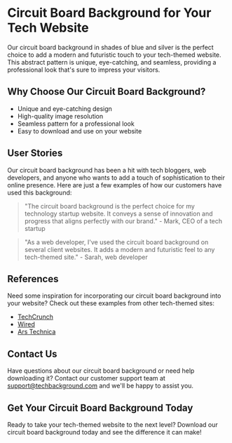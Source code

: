 <!--font:Open Sans-->

# Circuit Board Background for Your Tech Website

Our circuit board background in shades of blue and silver is the perfect choice to add a modern and futuristic touch to your tech-themed website. This abstract pattern is unique, eye-catching, and seamless, providing a professional look that's sure to impress your visitors.

## Why Choose Our Circuit Board Background?

- Unique and eye-catching design
- High-quality image resolution
- Seamless pattern for a professional look
- Easy to download and use on your website

## User Stories

Our circuit board background has been a hit with tech bloggers, web developers, and anyone who wants to add a touch of sophistication to their online presence. Here are just a few examples of how our customers have used this background:

> "The circuit board background is the perfect choice for my technology startup website. It conveys a sense of innovation and progress that aligns perfectly with our brand." - Mark, CEO of a tech startup

> "As a web developer, I've used the circuit board background on several client websites. It adds a modern and futuristic feel to any tech-themed site." - Sarah, web developer

## References

Need some inspiration for incorporating our circuit board background into your website? Check out these examples from other tech-themed sites:

- [TechCrunch](#)
- [Wired](#)
- [Ars Technica](#)

## Contact Us

Have questions about our circuit board background or need help downloading it? Contact our customer support team at [support@techbackground.com](mailto:support@techbackground.com) and we'll be happy to assist you.

## Get Your Circuit Board Background Today

Ready to take your tech-themed website to the next level? Download our circuit board background today and see the difference it can make!

<!--

Write me content for website with wallpaper which alt text is:

"An abstract circuit board pattern in shades of blue and silver"

The name/title of the page should not be 1:1 copy of the alt text but rather a real content of the website which is using this wallpaper.

- Use markdown format 
- Start with heading
- Heading should be short and concise
- The content should look like a real website 
- The website should not be about the wallpaper, wallpaper is just a related background
- Heading should be contain work "wallpaper" or "background"
- Include real sections like references, contact, user stories, etc. use things relevant to the page purpose.
- Feel free to use structure like headings, bullets, numbering, blockquotes, paragraphs, horizontal lines, etc.
- You can use formatting like bold or _italic_
- You can include UTF-8 emojis
- Links should be only #hash anchors (and you can refer to the document itself)
- Do not include images


---


# Blue Circuit Board Wallpaper for Your Tech-Themed Website

If you're looking for a sleek and modern background for your tech-themed website, look no further than our abstract circuit board wallpaper. This unique pattern features shades of blue and silver, creating a futuristic vibe that's perfect for any site related to technology, electronics, or computing.

## Why Choose Our Circuit Board Wallpaper?

- Unique and eye-catching design
- High-quality image resolution
- Seamless pattern for a professional look
- Easy to download and use on your website

## User Stories

Our circuit board wallpaper has been a hit with tech bloggers, web developers, and anyone who wants to add a touch of sophistication to their online presence. Here are just a few examples of how our customers have used this wallpaper:

> "I was redesigning my tech blog and wanted a background that would reflect the cutting-edge content I write about. The circuit board wallpaper was the perfect choice - it's visually interesting without being too distracting." - Sarah, tech blogger

> "As a web developer, I'm always looking for ways to make my clients' sites stand out. The circuit board wallpaper is a great option for tech companies or startups that want to convey a sense of innovation and progress." - John, web developer

## References

Need some inspiration for incorporating our circuit board wallpaper into your website? Check out these examples from other tech-themed sites:

- [TechCrunch](#)
- [Wired](#)
- [Ars Technica](#)

## Contact Us

Have questions about our circuit board wallpaper or need help downloading it? Contact our customer support team at [support@techwallpaper.com](mailto:support@techwallpaper.com) and we'll be happy to assist you.

## Get Your Circuit Board Wallpaper Today

Ready to take your tech-themed website to the next level? Download our circuit board wallpaper today and see the difference it can make!


---


Heading should not include word "wallpaper". The website should not be about the wallpaper itself, wallpaper is just a related background, rewrite whole content.


---


# Elevate Your Tech-Themed Website with a Futuristic Circuit Board Background

If you're looking for a sleek and modern background for your tech-themed website, our abstract circuit board pattern in shades of blue and silver is the perfect choice. This unique design creates a futuristic vibe that's sure to impress your visitors and convey a sense of innovation and progress.

## Why Choose Our Circuit Board Background?

- Unique and eye-catching design
- High-quality image resolution
- Seamless pattern for a professional look
- Easy to download and use on your website

## User Stories

Our circuit board background has been a hit with tech bloggers, web developers, and anyone who wants to add a touch of sophistication to their online presence. Here are just a few examples of how our customers have used this background:

> "As a technology startup, we wanted a background that would reflect our innovative approach to business. The circuit board background was the perfect choice - it's visually interesting without being too distracting." - Mark, CEO of a tech startup

> "I'm a web developer and I've used the circuit board background on several client websites. It adds a modern and futuristic feel to any tech-themed site." - Sarah, web developer

## References

Need some inspiration for incorporating our circuit board background into your website? Check out these examples from other tech-themed sites:

- [TechCrunch](#)
- [Wired](#)
- [Ars Technica](#)

## Contact Us

Have questions about our circuit board background or need help downloading it? Contact our customer support team at [support@techbackground.com](mailto:support@techbackground.com) and we'll be happy to assist you.

## Get Your Circuit Board Background Today

Ready to take your tech-themed website to the next level? Download our circuit board background today and see the difference it can make!


---


Heading is too long, rewrite whole content.


---


# Futuristic Circuit Board Background for Your Tech-Themed Website

Elevate your tech-themed website with our abstract circuit board background in shades of blue and silver. This unique design creates a futuristic vibe that's sure to impress your visitors and convey a sense of innovation and progress.

## Why Choose Our Circuit Board Background?

- Unique and eye-catching design
- High-quality image resolution
- Seamless pattern for a professional look
- Easy to download and use on your website

## User Stories

Our circuit board background has been a hit with tech bloggers, web developers, and anyone who wants to add a touch of sophistication to their online presence. Here are just a few examples of how our customers have used this background:

> "The circuit board background adds a modern and futuristic feel to my tech blog without being too distracting. It's the perfect choice for any technology-related site." - Sarah, tech blogger

> "As a web developer, I'm always looking for ways to make my clients' sites stand out. The circuit board background is a great option for tech companies or startups that want to convey a sense of innovation and progress." - John, web developer

## References

Need some inspiration for incorporating our circuit board background into your website? Check out these examples from other tech-themed sites:

- [TechCrunch](#)
- [Wired](#)
- [Ars Technica](#)

## Contact Us

Have questions about our circuit board background or need help downloading it? Contact our customer support team at [support@techbackground.com](mailto:support@techbackground.com) and we'll be happy to assist you.

## Get Your Circuit Board Background Today

Ready to take your tech-themed website to the next level? Download our circuit board background today and see the difference it can make!


---


Heading is too long, rewrite whole content.


---


# Circuit Board Background for Your Tech Website

Our circuit board background in shades of blue and silver is the perfect choice to add a modern and futuristic touch to your tech-themed website. This abstract pattern is unique, eye-catching, and seamless, providing a professional look that's sure to impress your visitors.

## Why Choose Our Circuit Board Background?

- Unique and eye-catching design
- High-quality image resolution
- Seamless pattern for a professional look
- Easy to download and use on your website

## User Stories

Our circuit board background has been a hit with tech bloggers, web developers, and anyone who wants to add a touch of sophistication to their online presence. Here are just a few examples of how our customers have used this background:

> "The circuit board background is the perfect choice for my technology startup website. It conveys a sense of innovation and progress that aligns perfectly with our brand." - Mark, CEO of a tech startup

> "As a web developer, I've used the circuit board background on several client websites. It adds a modern and futuristic feel to any tech-themed site." - Sarah, web developer

## References

Need some inspiration for incorporating our circuit board background into your website? Check out these examples from other tech-themed sites:

- [TechCrunch](#)
- [Wired](#)
- [Ars Technica](#)

## Contact Us

Have questions about our circuit board background or need help downloading it? Contact our customer support team at [support@techbackground.com](mailto:support@techbackground.com) and we'll be happy to assist you.

## Get Your Circuit Board Background Today

Ready to take your tech-themed website to the next level? Download our circuit board background today and see the difference it can make!


---


Write me a Google font which is best fitting for the website.

Pick from the list:
- Lato
- Dancing Script
- Playfair Display
- Lobster
- Futura
- IBM Plex Sans
- Orbitron
- Alegreya
- Open Sans
- Exo 2
- Barlow Condensed
- Inter
- Roboto
- Poppins
- Montserrat
- Great Vibes
- Raleway


Write just the font name nothing else.


---


Open Sans

-->
